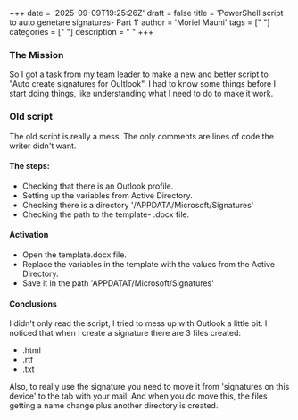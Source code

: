 +++
date = '2025-09-09T19:25:26Z'
draft = false
title = 'PowerShell script to auto genetare signatures- Part 1'
author = 'Moriel Mauni'
tags = [" "]
categories = [" "]
description = " "
+++

### The Mission

So I got a task from my team leader to make a new and better script to "Auto create signatures for Oultlook". 
I had to know some things before I start doing things, like understanding what I need to do to make it work.

### Old script

The old script is really a mess. The only comments are lines of code the writer didn't want.

#### The steps:
- Checking that there is an Outlook profile.
- Setting up the variables from Active Directory.
- Checking there is a directory '/APPDATA/Microsoft/Signatures'
- Checking the path to the template- .docx file.

#### Activation
- Open the template.docx file.
- Replace the variables in the template with the values from the Active Directory.
- Save it in the path 'APPDATAT/Microsoft/Signatures'

#### Conclusions

I didn't only read the script, I tried to mess up with Outlook a little bit.
I noticed that when I create a signature there are 3 files created: 
- .html 
- .rtf 
- .txt 

Also, to really use the signature you need to move it from 'signatures on this device' to the tab with your mail. And when you do move this, the files getting a name change plus another directory is created. 


